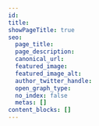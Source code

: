 ```yaml
---
id:
title:
showPageTitle: true
seo:
  page_title:
  page_description:
  canonical_url:
  featured_image:
  featured_image_alt:
  author_twitter_handle:
  open_graph_type:
  no_index: false
  metas: []
content_blocks: []
---
```


